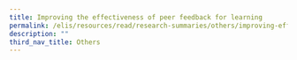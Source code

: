 ```yaml
---
title: Improving the effectiveness of peer feedback for learning
permalink: /elis/resources/read/research-summaries/others/improving-effectiveness-of-peer-feedback-for-learning/
description: ""
third_nav_title: Others
---
```

